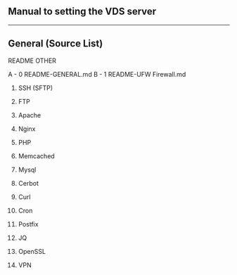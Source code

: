 ## Manual to setting the VDS server ##

-------------------------------------------------------------------
## General (Source List)

   
   
   README OTHER
   
A - 0 README-GENERAL.md
B - 1 README-UFW Firewall.md
1. SSH (SFTP)
2. FTP

3. Apache
4. Nginx
5. PHP

6. Memcached
7. Mysql

8. Cerbot
9. Curl
10. Cron

11. Postfix
12. JQ
13. OpenSSL
14. VPN
